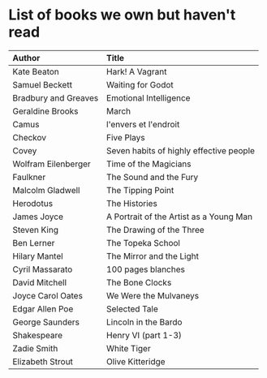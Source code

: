 # List of books we own but haven't read

Author | Title 
:------ |:------
Kate Beaton | Hark! A Vagrant
Samuel Beckett | Waiting for Godot
Bradbury and Greaves | Emotional Intelligence
Geraldine Brooks | March
Camus | l'envers et l'endroit
Checkov | Five Plays
Covey | Seven habits of highly effective people
Wolfram Eilenberger | Time of the Magicians
Faulkner | The Sound and the Fury
Malcolm Gladwell | The Tipping Point
Herodotus | The Histories
James Joyce | A Portrait of the Artist as a Young Man
Steven King | The Drawing of the Three
Ben Lerner | The Topeka School
Hilary Mantel | The Mirror and the Light
Cyril Massarato | 100 pages blanches
David Mitchell | The Bone Clocks
Joyce Carol Oates | We Were the Mulvaneys
Edgar Allen Poe | Selected Tale
George Saunders | Lincoln in the Bardo
Shakespeare | Henry VI (part 1-3)
Zadie Smith | White Tiger
Elizabeth Strout | Olive Kitteridge
